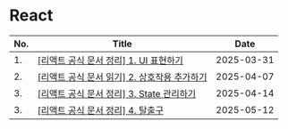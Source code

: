 # React

| No. | Title                                                                          | Date       |
| --- | ------------------------------------------------------------------------------ | ---------- |
| 1.  | [[리액트 공식 문서 정리] 1. UI 표현하기](./docs-describing-ui.md)              | 2025-03-31 |
| 2.  | [[리액트 공식 문서 읽기] 2. 상호작용 추가하기](./docs-adding-interactivity.md) | 2025-04-07 |
| 3.  | [[리액트 공식 문서 정리] 3. State 관리하기](./docs-managing-state.md)          | 2025-04-14 |
| 3.  | [[리액트 공식 문서 정리] 4. 탈출구](./docs-escape-hatches.md)                  | 2025-05-12 |

<br />
